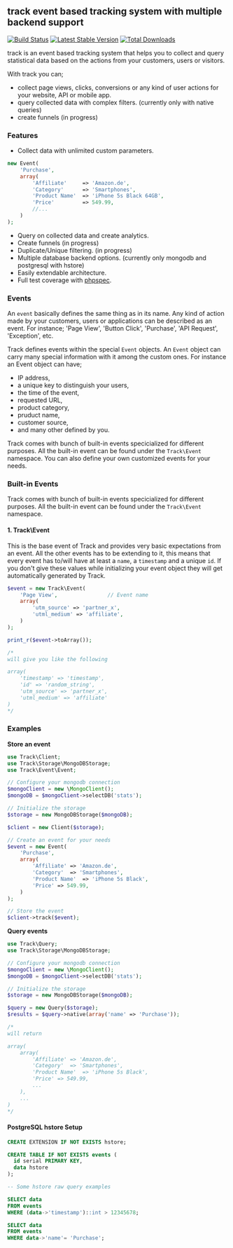 ## track event based tracking system with multiple backend support

[![Build Status](https://travis-ci.org/ismailasci/track.svg?branch=master)](https://travis-ci.org/ismailasci/track)
[![Latest Stable Version](https://poser.pugx.org/asci/track/v/stable.png)](https://packagist.org/packages/asci/track) [![Total Downloads](https://poser.pugx.org/asci/track/downloads.png)](https://packagist.org/packages/asci/track)

track is an event based tracking system that helps you to collect and query statistical data
based on the actions from your customers, users or visitors.

With track you can;

- collect page views, clicks, conversions or any kind of user actions for your website, API or mobile app.
- query collected data with complex filters. (currently only with native queries)
- create funnels (in progress)

### Features

- Collect data with unlimited custom parameters.

```php
new Event(
    'Purchase',
    array(
        'Affiliate'     => 'Amazon.de',
        'Category'      => 'Smartphones',
        'Product Name'  => 'iPhone 5s Black 64GB',
        'Price'         => 549.99,
        //...
    )
);
```

- Query on collected data and create analytics.
- Create funnels (in progress)
- Duplicate/Unique filtering. (in progress)
- Multiple database backend options. (currently only mongodb and postgresql with hstore)
- Easily extendable architecture.
- Full test coverage with [phpspec](http://phpspec.net/).

### Events

An `event`  basically defines the same thing as in its name. Any kind of action made by your customers, users or applications can be described as an event. For instance; 'Page View', 'Button Click', 'Purchase', 'API Request', 'Exception', etc.

Track defines events within the special `Event` objects. An `Event` object can carry many special information with it among the custom ones. For instance an Event object can have; 

- IP address, 
- a unique key to distinguish your users, 
- the time of the event,
- requested URL,
- product category,
- pruduct name,
- customer source,
- and many other defined by you.


Track comes with bunch of built-in events specicialized for different purposes. All the built-in event can be found under the `Track\Event` namespace. You can also define your own customized events for your needs.

### Built-in Events

Track comes with bunch of built-in events specicialized for different purposes. All the built-in event can be found under the `Track\Event` namespace.

#### 1. Track\Event

This is the base event of Track and provides very basic expectations from an event. All the other events has to be extending to it, this means that every event has to/will have at least a `name`, a `timestamp` and a unique `id`. If you don't give these values while initializing your event object they will get automatically generated by Track.

```php
$event = new Track\Event(
    'Page View',                // Event name
    array(
        'utm_source' => 'partner_x',
        'utml_medium' => 'affiliate',
    )
);

print_r($event->toArray());

/*
will give you like the following 

array(
    'timestamp' => 'timestamp',
    'id' => 'random_string',
    'utm_source' => 'partner_x',
    'utml_medium' => 'affiliate'
)
*/

```

### Examples

**Store an event**

```php
use Track\Client;
use Track\Storage\MongoDBStorage;
use Track\Event\Event;

// Configure your mongodb connection
$mongoClient = new \MongoClient();
$mongoDB = $mongoClient->selectDB('stats');

// Initialize the storage
$storage = new MongoDBStorage($mongoDB);

$client = new Client($storage);

// Create an event for your needs
$event = new Event(
    'Purchase',
    array(
        'Affiliate' => 'Amazon.de',
        'Category'  => 'Smartphones',
        'Product Name'  => 'iPhone 5s Black',
        'Price' => 549.99,
    )
);

// Store the event
$client->track($event);
```

**Query events**

```php
use Track\Query;
use Track\Storage\MongoDBStorage;

// Configure your mongodb connection
$mongoClient = new \MongoClient();
$mongoDB = $mongoClient->selectDB('stats');

// Initialize the storage
$storage = new MongoDBStorage($mongoDB);

$query = new Query($storage);
$results = $query->native(array('name' => 'Purchase'));

/*
will return

array(
    array(
        'Affiliate' => 'Amazon.de',
        'Category'  => 'Smartphones',
        'Product Name'  => 'iPhone 5s Black',
        'Price' => 549.99,
        ...
    ),
    ...
)
*/

```

#### PostgreSQL hstore Setup

```sql
CREATE EXTENSION IF NOT EXISTS hstore;

CREATE TABLE IF NOT EXISTS events (
  id serial PRIMARY KEY,
  data hstore
);

-- Some hstore raw query examples

SELECT data
FROM events
WHERE (data->'timestamp')::int > 12345678;

SELECT data
FROM events
WHERE data->'name'= 'Purchase';

```
